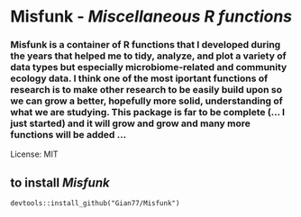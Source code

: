 # **Misfunk** - ***Miscellaneous R functions***

### Misfunk is a container of R functions that I developed during the years that helped me to tidy, analyze, and plot a variety of data types but especially microbiome-related and community ecology data. I think one of the most iportant functions of research is to make other research to be easily build upon so we can grow a better, hopefully more solid, understanding of what we are studying. This package is far to be complete (... I just started) and it will grow and grow and many more functions will be added ...

License: MIT

## to install *Misfunk* 

```
devtools::install_github("Gian77/Misfunk")
```



